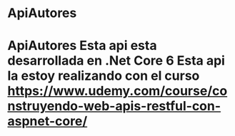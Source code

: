 # ApiAutores
 # ApiAutores Esta api esta desarrollada en .Net Core 6 Esta api la estoy realizando con el curso https://www.udemy.com/course/construyendo-web-apis-restful-con-aspnet-core/
